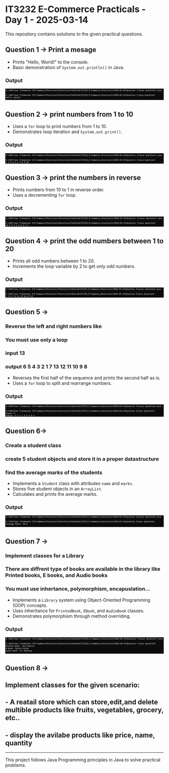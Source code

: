 # IT3232 E-Commerce Practicals - Day 1 - 2025-03-14

This repository contains solutions to the given practical questions.

## Question 1 -> Print a mesage
- Prints "Hello, World!" to the console.
- Basic demonstration of `System.out.println()` in Java.
### Output
![Output](./Question%201/Output1.png) 

## Question 2 -> print numbers from 1 to 10
- Uses a `for` loop to print numbers from 1 to 10.
- Demonstrates loop iteration and `System.out.print()`.
### Output
![Output](./Question%202/Output2.png) 

## Question 3 -> print the numbers in reverse
- Prints numbers from 10 to 1 in reverse order.
- Uses a decrementing `for` loop.
### Output
![Output](./Question%203/Output3.png) 

## Question 4 -> print the odd numbers between 1 to 20
- Prints all odd numbers between 1 to 20.
- Increments the loop variable by 2 to get only odd numbers.
### Output
![Output](./Question%204/Output4.png) 

## Question 5 -> 
### Reverse the left and right numbers like
### You must use only a loop
### input 13
### output 6 5 4 3 2 1 7 13 12 11 10 9 8

- Reverses the first half of the sequence and prints the second half as is.
- Uses a `for` loop to split and rearrange numbers.
### Output
![Output](./Question%205/Output5.png) 

## Question 6->

### Create a student class
### create 5 student objects and store it in a proper datastructure
### find the average marks of the students

- Implements a `Student` class with attributes `name` and `marks`.
- Stores five student objects in an `ArrayList`.
- Calculates and prints the average marks.
### Output
![Output](./Question%206/Output6.png) 

## Question 7 -> 
### Implement classes for a Library
### There are diffrent type of books are available in the library like Printed books, E books, and Audio books
### You must use inhertance, polymorphism, encapuslation...

- Implements a `Library` system using Object-Oriented Programming (OOP) concepts.
- Uses inheritance for `PrintedBook`, `EBook`, and `AudioBook` classes.
- Demonstrates polymorphism through method overriding.
### Output
![Output](./Question%207/Output7.png) 

## Question 8 ->
## Implement classes for the given scenario:
## 	- A reatail store which can store,edit,and delete multible products like fruits, vegetables, grocery, etc..
##	- display the avilabe products like price, name,	quantity

---
This project follows Java Programming principles in Java to solve practical problems.
